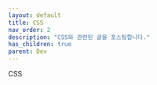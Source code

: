 ```yaml
---
layout: default
title: CSS
nav_order: 2
description: "CSS와 관련된 글을 포스팅합니다."
has_children: true
parent: Dev
---
```

CSS